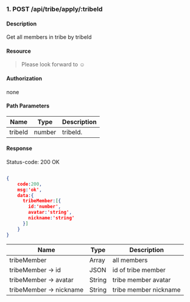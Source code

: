 ### 1. POST /api/tribe/apply/:tribeId

#### Description
Get all members in tribe by tribeId

#### Resource
 > Please look forward to ☺

#### Authorization
none

#### Path Parameters
|Name|Type|Description| 
|----|---|---|
| tribeId |number| tribeId.| 

#### Response
Status-code: 200 OK

```json

{   
    code:200,
    msg:'ok',
    data:{
      tribeMember:[{
        id:'number',
        avatar:'string',
        nickname:'string' 
      }]
    }
}
```

|Name|Type|Description| 
|----|----|--- | 
| tribeMember |   Array  | all members | 
| tribeMember -> id |   JSON  | id of tribe member | 
| tribeMember -> avatar |   String  | tribe member avatar | 
| tribeMember -> nickname |   String  | tribe member nickname | 
